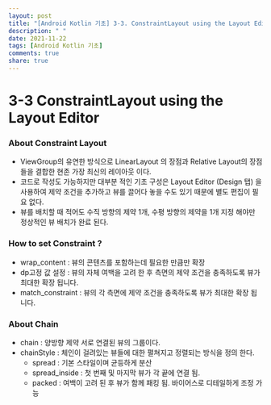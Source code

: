 ```yaml
---
layout: post
title: "[Android Kotlin 기초] 3-3. ConstraintLayout using the Layout Editor"
description: " "
date: 2021-11-22
tags: [Android Kotlin 기초]
comments: true
share: true
---
```



# 3-3 ConstraintLayout using the Layout Editor


### About Constraint Layout
 - ViewGroup의 유연한 방식으로 LinearLayout 의 장점과 Relative Layout의 장점들을 결합한 현존 가장 최신의 레이아웃 이다.
 - 코드로 작성도 가능하지만 대부분 적인 기초 구성은 Layout Editor (Design 탭) 을 사용하여 제약 조건을 추가하고 뷰를 끌어다 놓을 수도 있기 때문에 별도 편집이 필요 없다.
 - 뷰를 배치할 때 적어도 수직 방향의 제약 1개, 수평 방향의 제약을 1개 지정 해야만 정상적인 뷰 배치가 완료 된다.

### How to set Constraint ?
 - wrap_content     : 뷰의 콘텐츠를 포함하는데 필요한 만큼만 확장
 - dp고정 값 설정    : 뷰의 자체 여백을 고려 한 후 측면의 제약 조건을 충족하도록 뷰가 최대한 확장 됩니다.
 - match_constraint : 뷰의 각 측면에 제약 조건을 충족하도록 뷰가 최대한 확장 됩니다.
 
### About Chain
 - chain            : 양방향 제약 서로 연결된 뷰의 그룹이다.
 - chainStyle       : 체인이 걸려있는 뷰들에 대한 펼쳐지고 정렬되는 방식을 정의 한다.
   * spread           : 기본 스타일이며 균등하게 분산
   * spread_inside    : 첫 번째 및 마지막 뷰가 각 끝에 연결 됨.
   * packed           : 여백이 고려 된 후 뷰가 함께 패킹 됨. 바이어스로 디테일하게 조정 가능
   
